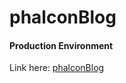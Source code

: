 # phalconBlog

#### Production Environment

Link here: 
<a href="http://phalconBlog.go99solutions.com" target="_blank">phalconBlog</a>